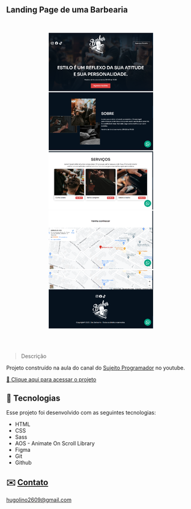 ## Landing Page de uma Barbearia

<br>
<p align="center">
  <img alt=" Projeto Calculadora de IMC " src=".github/preview.png" width="55%">
  <br>
  <img alt="Projeto Calculadora de IMC " src=".github/preview_2.png" width="55%">
  <br>
  <img alt="Projeto Calculadora de IMC " src=".github/preview_3.png" width="55%">
   <br>
  <img alt="Projeto Calculadora de IMC " src=".github/preview_4.png" width="55%">
   <br>
  <img alt="Projeto Calculadora de IMC " src=".github/preview_5.png" width="55%">
</p>

<br>
<br>

> Descrição

Projeto construído na aula do canal do [Sujeito Programador](https://youtu.be/Fzc_dnqD-V0) no youtube.

[🔗 Clique aqui para acessar o projeto](https://hugolinobg.github.io/BarberDev/)


## 🚀 Tecnologias

Esse projeto foi desenvolvido com as seguintes tecnologias:

- HTML
- CSS
- Sass
- AOS - Animate On Scroll Library
- Figma
- Git
- Github


## ✉️ [Contato](https://hugolino.dev)

hugolino2609@gmail.com
